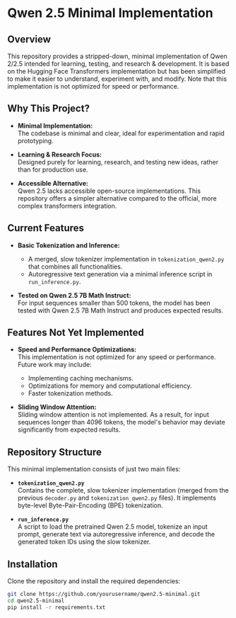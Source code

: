 # Qwen 2.5 Minimal Implementation

## Overview

This repository provides a stripped-down, minimal implementation of Qwen 2/2.5 intended for learning, testing, and research & development. It is based on the Hugging Face Transformers implementation but has been simplified to make it easier to understand, experiment with, and modify. Note that this implementation is not optimized for speed or performance.

## Why This Project?

- **Minimal Implementation:**  
  The codebase is minimal and clear, ideal for experimentation and rapid prototyping.

- **Learning & Research Focus:**  
  Designed purely for learning, research, and testing new ideas, rather than for production use.

- **Accessible Alternative:**  
  Qwen 2.5 lacks accessible open-source implementations. This repository offers a simpler alternative compared to the official, more complex transformers integration.

## Current Features

- **Basic Tokenization and Inference:**  
  - A merged, slow tokenizer implementation in `tokenization_qwen2.py` that combines all functionalities.
  - Autoregressive text generation via a minimal inference script in `run_inference.py`.

- **Tested on Qwen 2.5 7B Math Instruct:**  
  For input sequences smaller than 500 tokens, the model has been tested with Qwen 2.5 7B Math Instruct and produces expected results.

## Features Not Yet Implemented

- **Speed and Performance Optimizations:**  
  This implementation is not optimized for any speed or performance. Future work may include:
  - Implementing caching mechanisms.
  - Optimizations for memory and computational efficiency.
  - Faster tokenization methods.

- **Sliding Window Attention:**  
  Sliding window attention is not implemented. As a result, for input sequences longer than 4096 tokens, the model's behavior may deviate significantly from expected results.

## Repository Structure

This minimal implementation consists of just two main files:

- **`tokenization_qwen2.py`**  
  Contains the complete, slow tokenizer implementation (merged from the previous `decoder.py` and `tokenization_qwen2.py` files). It implements byte-level Byte-Pair-Encoding (BPE) tokenization.

- **`run_inference.py`**  
  A script to load the pretrained Qwen 2.5 model, tokenize an input prompt, generate text via autoregressive inference, and decode the generated token IDs using the slow tokenizer.

## Installation

Clone the repository and install the required dependencies:

```bash
git clone https://github.com/yourusername/qwen2.5-minimal.git
cd qwen2.5-minimal
pip install -r requirements.txt
